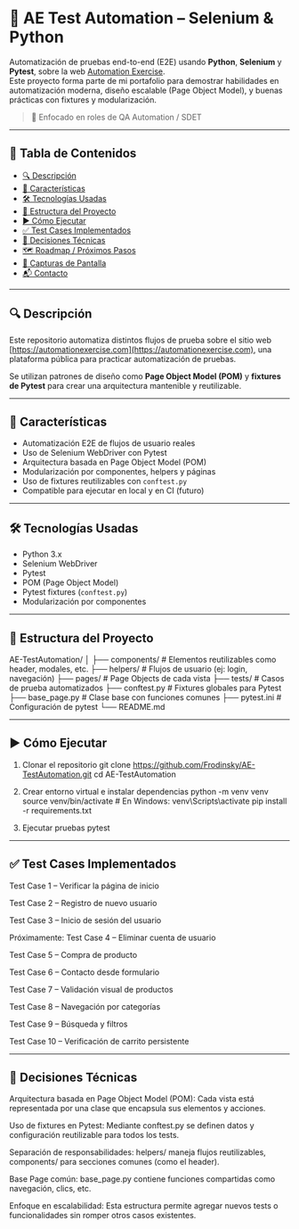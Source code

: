 # 🧪 AE Test Automation – Selenium & Python

Automatización de pruebas end-to-end (E2E) usando **Python**, **Selenium** y **Pytest**, sobre la web [Automation Exercise](https://automationexercise.com).  
Este proyecto forma parte de mi portafolio para demostrar habilidades en automatización moderna, diseño escalable (Page Object Model), y buenas prácticas con fixtures y modularización.

> 🎯 Enfocado en roles de QA Automation / SDET

---

## 📌 Tabla de Contenidos

- [🔍 Descripción](#-descripción)
- [🚀 Características](#-características)
- [🛠️ Tecnologías Usadas](#-tecnologías-usadas)
- [📁 Estructura del Proyecto](#-estructura-del-proyecto)
- [▶️ Cómo Ejecutar](#-cómo-ejecutar)
- [✅ Test Cases Implementados](#-test-cases-implementados)
- [🧠 Decisiones Técnicas](#-decisiones-técnicas)
- [🗺️ Roadmap / Próximos Pasos](#-roadmap--próximos-pasos)
- [📸 Capturas de Pantalla](#-capturas-de-pantalla)
- [📬 Contacto](#-contacto)

---

## 🔍 Descripción

Este repositorio automatiza distintos flujos de prueba sobre el sitio web [https://automationexercise.com](https://automationexercise.com), una plataforma pública para practicar automatización de pruebas.

Se utilizan patrones de diseño como **Page Object Model (POM)** y **fixtures de Pytest** para crear una arquitectura mantenible y reutilizable.

---

## 🚀 Características

- Automatización E2E de flujos de usuario reales
- Uso de Selenium WebDriver con Pytest
- Arquitectura basada en Page Object Model (POM)
- Modularización por componentes, helpers y páginas
- Uso de fixtures reutilizables con `conftest.py`
- Compatible para ejecutar en local y en CI (futuro)

---

## 🛠️ Tecnologías Usadas

- Python 3.x  
- Selenium WebDriver  
- Pytest  
- POM (Page Object Model)  
- Pytest fixtures (`conftest.py`)  
- Modularización por componentes

---

## 📁 Estructura del Proyecto

AE-TestAutomation/
│
├── components/             # Elementos reutilizables como header, modales, etc.
├── helpers/                # Flujos de usuario (ej: login, navegación)
├── pages/                  # Page Objects de cada vista
├── tests/                  # Casos de prueba automatizados
├── conftest.py             # Fixtures globales para Pytest
├── base_page.py            # Clase base con funciones comunes
├── pytest.ini              # Configuración de pytest
└── README.md

---


## ▶️ Cómo Ejecutar

1. Clonar el repositorio
git clone https://github.com/Frodinsky/AE-TestAutomation.git
cd AE-TestAutomation

2. Crear entorno virtual e instalar dependencias
python -m venv venv
source venv/bin/activate  # En Windows: venv\Scripts\activate
pip install -r requirements.txt

3. Ejecutar pruebas
pytest

---

## ✅ Test Cases Implementados

 Test Case 1 – Verificar la página de inicio

 Test Case 2 – Registro de nuevo usuario

 Test Case 3 – Inicio de sesión del usuario

Próximamente:
 Test Case 4 – Eliminar cuenta de usuario

 Test Case 5 – Compra de producto

 Test Case 6 – Contacto desde formulario

 Test Case 7 – Validación visual de productos

 Test Case 8 – Navegación por categorías

 Test Case 9 – Búsqueda y filtros

 Test Case 10 – Verificación de carrito persistente


---

## 🧠 Decisiones Técnicas

Arquitectura basada en Page Object Model (POM): Cada vista está representada por una clase que encapsula sus elementos y acciones.

Uso de fixtures en Pytest: Mediante conftest.py se definen datos y configuración reutilizable para todos los tests.

Separación de responsabilidades: helpers/ maneja flujos reutilizables, components/ para secciones comunes (como el header).

Base Page común: base_page.py contiene funciones compartidas como navegación, clics, etc.

Enfoque en escalabilidad: Esta estructura permite agregar nuevos tests o funcionalidades sin romper otros casos existentes.

